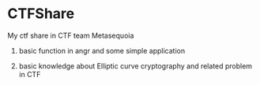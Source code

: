 # CTFShare
My ctf share in CTF team Metasequoia

1. basic function in angr and some simple application

2. basic knowledge about Elliptic curve cryptography and related problem in CTF